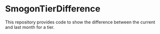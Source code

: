 # SmogonTierDifference
This repository provides code to show the difference between the current and last month for a tier.
